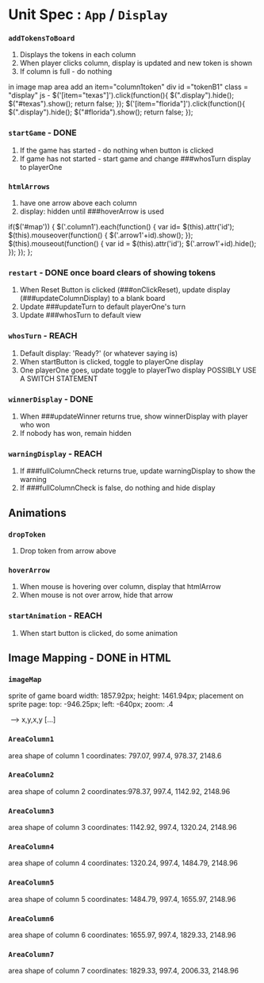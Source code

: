 # Unit Spec : `App` / `Display`

### `addTokensToBoard`
1. Displays the tokens in each column
2. When player clicks column, display is updated and new token is shown
3. If column is full - do nothing

in image map area add an item="column1token"
div id ="tokenB1" class = "display"</div>
js -
$('[item="texas"]').click(function(){
    $(".display").hide();
    $("#texas").show();
    return false;
});
$('[item="florida"]').click(function(){
    $(".display").hide();
    $("#florida").show();
    return false;
});


### `startGame` - DONE
1. If the game has started - do nothing when button is clicked
2. If game has not started - start game and change ###whosTurn display to playerOne

### `htmlArrows`
1. have one arrow above each column
2. display: hidden until ###hoverArrow is used

  if($('#map')) {
    $('.column1').each(function() {
      var id= $(this).attr('id');
      $(this).mouseover(function() {
        $('.arrow1'+id).show();
      });
      $(this).mouseout(function() {
        var id = $(this).attr('id');
        $('.arrow1'+id).hide();
      });
    });
  };

### `restart` - DONE once board clears of showing tokens
1. When Reset Button is clicked (###onClickReset), update display (###updateColumnDisplay) to a blank board
2. Update ###updateTurn to default playerOne's turn
3. Update ###whosTurn to default view

### `whosTurn` - REACH
1. Default display: 'Ready?' (or whatever saying is)
2. When startButton is clicked, toggle to playerOne display
3. One playerOne goes, update toggle to playerTwo display
POSSIBLY USE A SWITCH STATEMENT

### `winnerDisplay` - DONE
1. When ###updateWinner returns true, show winnerDisplay with player who won  
2. If nobody has won, remain hidden

### `warningDisplay` - REACH
  1. If ###fullColumnCheck returns true, update warningDisplay to show the warning
  2. If ###fullColumnCheck is false, do nothing and hide display

## Animations

### `dropToken`
1. Drop token from arrow above

### `hoverArrow`
1. When mouse is hovering over column, display that htmlArrow
2. When mouse is not over arrow, hide that arrow

### `startAnimation` - REACH
1. When start button is clicked, do some animation

## Image Mapping - DONE in HTML

  ### `imageMap`
  sprite of game board
  width: 1857.92px;
  height: 1461.94px;
  placement on sprite page:
  top: -946.25px;
  left: -640px;
  zoom: .4

  <img src="url/to/your/image.jpg" alt="" usemap="#Map" />
  <map name="Map" id="Map">
      <area alt="" title="" href="#" shape="poly" coords="top left, bottom right" />  --> x,y,x,y
      [...]
  </map>

  ### `AreaColumn1`
  area shape of column 1
  coordinates: 797.07, 997.4, 978.37, 2148.6

  ### `AreaColumn2`
  area shape of column 2
  coordinates:978.37, 997.4, 1142.92, 2148.96

  ### `AreaColumn3`
  area shape of column 3
  coordinates: 1142.92, 997.4, 1320.24, 2148.96

  ### `AreaColumn4`
  area shape of column 4
  coordinates: 1320.24, 997.4, 1484.79, 2148.96

  ### `AreaColumn5`
  area shape of column 5
  coordinates: 1484.79, 997.4, 1655.97, 2148.96

  ### `AreaColumn6`
  area shape of column 6
  coordinates: 1655.97, 997.4, 1829.33, 2148.96

  ### `AreaColumn7`
  area shape of column 7
  coordinates: 1829.33, 997.4, 2006.33, 2148.96

